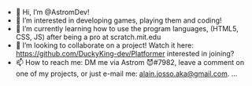 - 👋 Hi, I’m @AstromDev!
- 👀 I’m interested in developing games, playing them and coding!
- 🌱 I’m currently learning how to use the program languages, (HTML5, CSS, JS) after being a pro at scratch.mit.edu
- 💞️ I’m looking to collaborate on a project! Watch it here: https://github.com/DuckyKing-dev/Platformer interested in joining?
- 📫 How to reach me: DM me via Astrom 😈#7982, leave a comment on one of my projects, or just e-mail me: alain.josso.aka@gmail.com.
 ...
<!---
DuckyKing-dev/DuckyKing-dev is a ✨ special ✨ repository because its `README.md` (this file) appears on your GitHub profile.
You can click the Preview link to take a look at your changes.
--->
